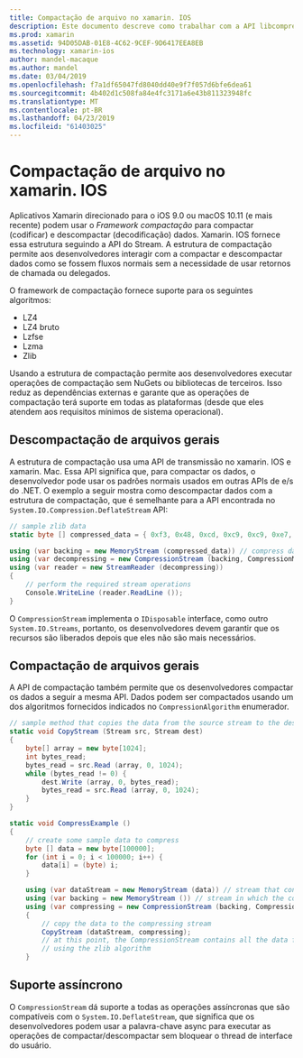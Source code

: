 ```yaml
---
title: Compactação de arquivo no xamarin. IOS
description: Este documento descreve como trabalhar com a API libcompression no xamarin. IOS. Ele aborda deflating, aumentando, e suporte a diferentes algoritmos.
ms.prod: xamarin
ms.assetid: 94D05DAB-01E8-4C62-9CEF-9D6417EEA8EB
ms.technology: xamarin-ios
author: mandel-macaque
ms.author: mandel
ms.date: 03/04/2019
ms.openlocfilehash: f7a1df65047fd8040dd40e9f7f057d6bfe6dea61
ms.sourcegitcommit: 4b402d1c508fa84e4fc3171a6e43b811323948fc
ms.translationtype: MT
ms.contentlocale: pt-BR
ms.lasthandoff: 04/23/2019
ms.locfileid: "61403025"
---
```

# <a name="file-compression-in-xamarinios"></a>Compactação de arquivo no xamarin. IOS

Aplicativos Xamarin direcionado para o iOS 9.0 ou macOS 10.11 (e mais recente) podem usar o _Framework compactação_ para compactar (codificar) e descompactar (decodificação) dados. Xamarin. IOS fornece essa estrutura seguindo a API do Stream. A estrutura de compactação permite aos desenvolvedores interagir com a compactar e descompactar dados como se fossem fluxos normais sem a necessidade de usar retornos de chamada ou delegados.

O framework de compactação fornece suporte para os seguintes algoritmos:

* LZ4
* LZ4 bruto
* Lzfse
* Lzma
* Zlib

Usando a estrutura de compactação permite aos desenvolvedores executar operações de compactação sem NuGets ou bibliotecas de terceiros. Isso reduz as dependências externas e garante que as operações de compactação terá suporte em todas as plataformas (desde que eles atendem aos requisitos mínimos de sistema operacional).

## <a name="general-file-decompression"></a>Descompactação de arquivos gerais

A estrutura de compactação usa uma API de transmissão no xamarin. IOS e xamarin. Mac. Essa API significa que, para compactar os dados, o desenvolvedor pode usar os padrões normais usados em outras APIs de e/s do .NET. O exemplo a seguir mostra como descompactar dados com a estrutura de compactação, que é semelhante para a API encontrada no `System.IO.Compression.DeflateStream` API:

```csharp
// sample zlib data
static byte [] compressed_data = { 0xf3, 0x48, 0xcd, 0xc9, 0xc9, 0xe7, 0x02, 0x00 };

using (var backing = new MemoryStream (compressed_data)) // compress data to read
using (var decompressing = new CompressionStream (backing, CompressionMode.Decompress, CompressionAlgorithm.Zlib)) // create decompression stream with the correct algorithm
using (var reader = new StreamReader (decompressing))
{
    // perform the required stream operations
    Console.WriteLine (reader.ReadLine ());
}
```

O `CompressionStream` implementa o `IDisposable` interface, como outro `System.IO.Streams`, portanto, os desenvolvedores devem garantir que os recursos são liberados depois que eles não são mais necessários.

## <a name="general-file-compression"></a>Compactação de arquivos gerais

A API de compactação também permite que os desenvolvedores compactar os dados a seguir a mesma API. Dados podem ser compactados usando um dos algoritmos fornecidos indicados no `CompressionAlgorithm` enumerador.

```csharp
// sample method that copies the data from the source stream to the destination stream
static void CopyStream (Stream src, Stream dest)
{
    byte[] array = new byte[1024];
    int bytes_read;
    bytes_read = src.Read (array, 0, 1024);
    while (bytes_read != 0) {
        dest.Write (array, 0, bytes_read);
        bytes_read = src.Read (array, 0, 1024);
    }
}

static void CompressExample ()
{
    // create some sample data to compress
    byte [] data = new byte[100000];
    for (int i = 0; i < 100000; i++) {
        data[i] = (byte) i;
    }

    using (var dataStream = new MemoryStream (data)) // stream that contains the data to compress
    using (var backing = new MemoryStream ()) // stream in which the compress data will be written
    using (var compressing = new CompressionStream (backing, CompressionMode.Compress, CompressionAlgorithm.Zlib, true))
    {
        // copy the data to the compressing stream
        CopyStream (dataStream, compressing);
        // at this point, the CompressionStream contains all the data from the dataStream but compressed
        // using the zlib algorithm
    }
```

## <a name="async-support"></a>Suporte assíncrono

O `CompressionStream` dá suporte a todas as operações assíncronas que são compatíveis com o `System.IO.DeflateStream`, que significa que os desenvolvedores podem usar a palavra-chave async para executar as operações de compactar/descompactar sem bloquear o thread de interface do usuário.